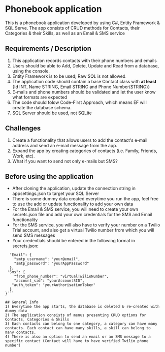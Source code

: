# Phonebook application

This is a phonebook application developed by using C#, Entity Framework & SQL Serve. The app consists of CRUD methods for Contacts, their Categories &  their Skills, as well as an Email & SMS service

## Requirements / Description
1) This application records contacts with their phone numbers and emails
2) Users should be able to Add, Delete, Update and Read from a database, using the console.
3) Entity Framework is to be used; Raw SQL is not allowed.
4) The application code should contain a base Contact class with **at least** {Id INT, Name STRING, Email STRING and Phone Number(STRING)}
5) E-mails and phone numbers should be validated and let the user know what formats are expected
6) The code should folow Code-First Approach, which means EF will create the database schema.
7) SQL Server should be used, not SQLite

## Challenges
1) Create a functionality that allows users to add the contact's e-mail address and send an e-mail message from the app.
2) Expand the app by creating categories of contacts (i.e. Family, Friends, Work, etc).
3) What if you want to send not only e-mails but SMS?

## Before using the application
* After cloning the application, update the connection string in appsettings.json to target your SQL Server
* There is some dummy data created everytime you run the app, feel free to use the add or update functionality to add your own data
* For the Email & SMS service, you will need to create your own secrets.json file and add your own credentials for the SMS and Email functionality
* For the SMS service, you will also have to verify your number on a Twilio Trial account, and also get a virtual Twilio number from which you will send SMS messages
* Your credentials should be entered in the following format in secrets.json:
``` {
  "Email": {
    "smtp_username": "your@email",
    "smtp_password": "yourAppPassword"
  },
 "Sms": {
    "from_phone_number": "virtualTwilioNumber",
    "account_sid": "yourAccountSID",
   "auth_token": "yourAuthorisationToken"
  } 
}```

## General Info
1) Everytime the app starts, the database is deleted & re-created with dummy data
2) The application consists of menus presenting CRUD options for Contacts, Categories & Skills
3) Each contacts can belong to one category, a category can have many contacts. Each contact can have many skills, a skill can belong to many contacts.
4) There is also an option to send an email or an SMS message to a specific contact (Contact will have to have verified Twilio phone number)
